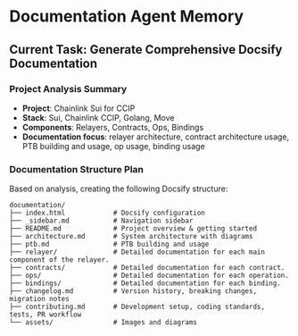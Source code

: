# Documentation Agent Memory

## Current Task: Generate Comprehensive Docsify Documentation

### Project Analysis Summary
- **Project**: Chainlink Sui for CCIP
- **Stack**: Sui, Chainlink CCIP, Golang, Move
- **Components**: Relayers, Contracts, Ops, Bindings
- **Documentation focus**: relayer architecture, contract architecture usage, PTB building and usage, op usage, binding usage

### Documentation Structure Plan
Based on analysis, creating the following Docsify structure:
```
documentation/
├── index.html            # Docsify configuration
├── _sidebar.md           # Navigation sidebar
├── README.md             # Project overview & getting started
├── architecture.md       # System architecture with diagrams
├── ptb.md                # PTB building and usage
├── relayer/              # Detailed documentation for each main component of the relayer.
├── contracts/            # Detailed documentation for each contract.
├── ops/                  # Detailed documentation for each operation.
├── bindings/             # Detailed documentation for each binding.
├── changelog.md          # Version history, breaking changes, migration notes  
├── contributing.md       # Development setup, coding standards, tests, PR workflow  
└── assets/               # Images and diagrams
```